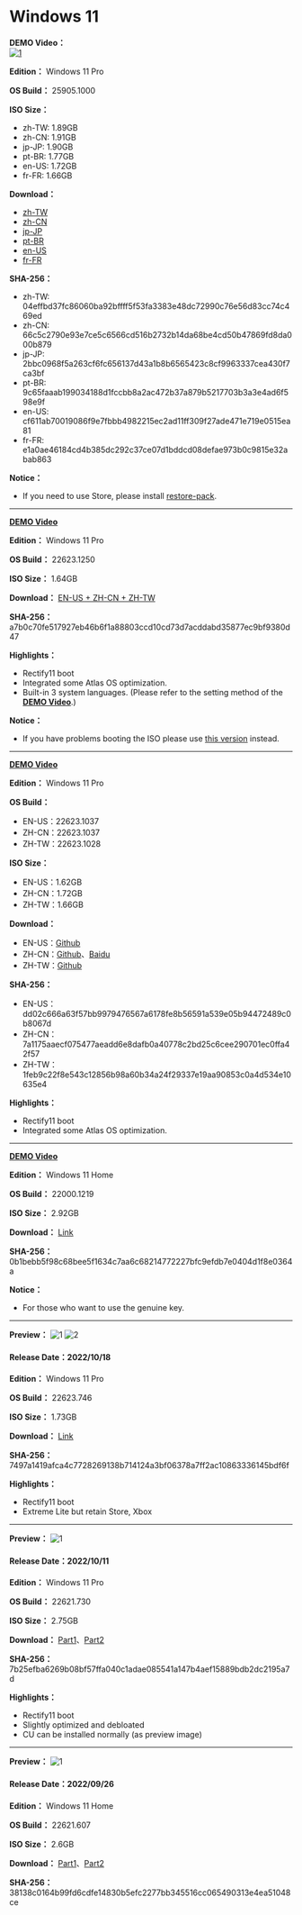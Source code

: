 # Windows 11

**DEMO Video：** <br>
[![1](https://github.com/WhatTheBlock/WindowsSimplify/assets/34786954/73378853-9409-4cb5-a420-ead4a48ca439)](https://youtu.be/4_vfGkxMzus "DEMO Video")

**Edition：** Windows 11 Pro

**OS Build：** 25905.1000

**ISO Size：**
- zh-TW: 1.89GB
- zh-CN: 1.91GB
- jp-JP: 1.90GB
- pt-BR: 1.77GB
- en-US: 1.72GB
- fr-FR: 1.66GB

**Download：**
- [zh-TW](https://github.com/WhatTheBlock/WindowsSimplify/releases/download/iso/25905.1000_atlas_230713.iso)
- [zh-CN](https://github.com/WhatTheBlock/WindowsSimplify/releases/download/w11.230713/25905.1000_atlas_cn_230713.iso)
- [jp-JP](https://github.com/WhatTheBlock/WindowsSimplify/releases/download/w11.230713/25905.1000_atlas_jp_230713.iso)
- [pt-BR](https://github.com/WhatTheBlock/WindowsSimplify/releases/download/iso/25905.1000_atlas_pt-BR_230713.iso)
- [en-US](https://github.com/WhatTheBlock/WindowsSimplify/releases/download/w11.230713/25905.1000_atlas_en_230713.iso)
- [fr-FR](https://github.com/WhatTheBlock/WindowsSimplify/releases/download/w11.230713/25905.1000_atlas_fr_230713.iso)

**SHA-256：**
- zh-TW: 04effbd37fc86060ba92bffff5f53fa3383e48dc72990c76e56d83cc74c469ed
- zh-CN: 66c5c2790e93e7ce5c6566cd516b2732b14da68be4cd50b47869fd8da000b879
- jp-JP: 2bbc0968f5a263cf6fc656137d43a1b8b6565423c8cf9963337cea430f7ca3bf
- pt-BR: 9c65faaab199034188d1fccbb8a2ac472b37a879b5217703b3a3e4ad6f598e9f
- en-US: cf611ab70019086f9e7fbbb4982215ec2ad11ff309f27ade471e719e0515ea81
- fr-FR: e1a0ae46184cd4b385dc292c37ce07d1bddcd08defae973b0c9815e32abab863

**Notice：**
- If you need to use Store, please install [restore-pack](https://github.com/WhatTheBlock/WindowsSimplify/releases/tag/restore-pack).

----

**[DEMO Video](https://www.youtube.com/watch?v=j7b_xYDyex8)**

**Edition：** Windows 11 Pro

**OS Build：** 22623.1250

**ISO Size：** 1.64GB

**Download：** [EN-US + ZH-CN + ZH-TW](https://github.com/WhatTheBlock/WindowsSimplify/releases/download/iso/22623.1250_Atlas_MulLang_230303.iso)

**SHA-256：** a7b0c70fe517927eb46b6f1a88803ccd10cd73d7acddabd35877ec9bf9380d47

**Highlights：**
- Rectify11 boot
- Integrated some Atlas OS optimization.
- Built-in 3 system languages. (Please refer to the setting method of the **[DEMO Video](https://www.youtube.com/watch?v=j7b_xYDyex8)**.)

**Notice：**
- If you have problems booting the ISO please use [this version](https://github.com/WhatTheBlock/WindowsSimplify/releases/download/w11.230303/22623.1250_Atlas_MulLang_230303f.iso) instead.

----

**[DEMO Video](https://www.youtube.com/watch?v=FfHfBRTBluA)**

**Edition：** Windows 11 Pro

**OS Build：**
- EN-US：22623.1037
- ZH-CN：22623.1037
- ZH-TW：22623.1028

**ISO Size：**
- EN-US：1.62GB
- ZH-CN：1.72GB
- ZH-TW：1.66GB

**Download：**
- EN-US：[Github](https://github.com/WhatTheBlock/WindowsSimplify/releases/download/iso/22623.1037_atlas_en_230104.iso)
- ZH-CN：[Github](https://github.com/WhatTheBlock/WindowsSimplify/releases/download/iso/22623.1037_atlas_cn_230105.iso)、[Baidu](https://pan.baidu.com/s/1YQOEBZSVYVKWfxC6iQ-c0Q?pwd=wsos)
- ZH-TW：[Github](https://github.com/WhatTheBlock/WindowsSimplify/releases/download/iso/22623.1028_atlas_230102.iso)

**SHA-256：**
- EN-US：dd02c666a63f57bb9979476567a6178fe8b56591a539e05b94472489c0b8067d
- ZH-CN：7a1175aaecf075477aeadd6e8dafb0a40778c2bd25c6cee290701ec0ffa42f57
- ZH-TW：1feb9c22f8e543c12856b98a60b34a24f29337e19aa90853c0a4d534e10635e4

**Highlights：**
- Rectify11 boot
- Integrated some Atlas OS optimization.

----

**[DEMO Video](https://www.youtube.com/watch?v=s8zM38Mk4Zc)**

**Edition：** Windows 11 Home

**OS Build：** 22000.1219

**ISO Size：** 2.92GB

**Download：** [Link](https://gmnfuedutw-my.sharepoint.com/:u:/g/personal/40543229_gm_nfu_edu_tw/EbiuOFdyKjpJrgQ-MbT4_zsB6yTzaGe_7UNJobu6Qibw8Q?e=U7vCY3)

**SHA-256：** 0b1bebb5f98c68bee5f1634c7aa6c68214772227bfc9efdb7e0404d1f8e0364a

**Notice：**
- For those who want to use the genuine key.

----

**Preview：**
![1](https://github.com/WhatTheBlock/WindowsSimplify/blob/master/preview/22623.746_221018_1.png)
![2](https://github.com/WhatTheBlock/WindowsSimplify/blob/master/preview/22623.746_221018_2.png)

#### Release Date：2022/10/18

**Edition：** Windows 11 Pro

**OS Build：** 22623.746

**ISO Size：** 1.73GB

**Download：** [Link](https://github.com/WhatTheBlock/WindowsSimplify/releases/download/iso/22623.746_221018.iso)

**SHA-256：** 7497a1419afca4c7728269138b714124a3bf06378a7ff2ac10863336145bdf6f

**Highlights：**
- Rectify11 boot
- Extreme Lite but retain Store, Xbox

----

**Preview：**
![1](/preview/22621.730_221011.png)

#### Release Date：2022/10/11

**Edition：** Windows 11 Pro

**OS Build：** 22621.730

**ISO Size：** 2.75GB

**Download：** [Part1](https://github.com/WhatTheBlock/WindowsSimplify/releases/download/iso/22621.730_221011.part1.rar)、[Part2](https://github.com/WhatTheBlock/WindowsSimplify/releases/download/iso/22621.730_221011.part2.rar)

**SHA-256：** 7b25efba6269b08bf57ffa040c1adae085541a147b4aef15889bdb2dc2195a7d

**Highlights：**
- Rectify11 boot
- Slightly optimized and debloated
- CU can be installed normally (as preview image)

----

**Preview：**
![1](/preview/22621.607_core_220926.png)

#### Release Date：2022/09/26

**Edition：** Windows 11 Home

**OS Build：** 22621.607

**ISO Size：** 2.6GB

**Download：** [Part1](https://github.com/WhatTheBlock/WindowsSimplify/releases/download/iso/22621.607_core_220926.part1.rar)、[Part2](https://github.com/WhatTheBlock/WindowsSimplify/releases/download/iso/22621.607_core_220926.part2.rar)

**SHA-256：** 38138c0164b99fd6cdfe14830b5efc2277bb345516cc065490313e4ea51048ce
